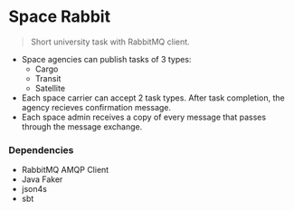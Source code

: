 # Space Rabbit
> Short university task with RabbitMQ client.

* Space agencies can publish tasks of 3 types: 
  * Cargo
  * Transit
  * Satellite
* Each space carrier can accept 2 task types. After task completion, the agency recieves confirmation message. 
* Each space admin receives a copy of every message that passes through the message exchange.

### Dependencies
* RabbitMQ AMQP Client
* Java Faker
* json4s
* sbt
